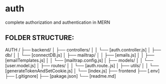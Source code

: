 # auth

complete authorization and authentication in MERN

## FOLDER STRUCTURE:

AUTH /
├── backend/
│ ├── controllers/
│ │ └── [auth.controller.js]
│ ├── db/
│ │ └── [connectDB.js]
│ ├── mailtrap/
│ │ ├── [emails.js]
│ │ ├── [emailTemplates.js]
│ │ └── [mailtrap.config.js]
│ ├── models/
│ │ └── [user.model.js]
│ ├── routes/
│ │ └── [auth.route..js]
│ ├── utils/
│ │ └── [generateTokenAndSetCookie.js]
│ └── [index.js]
├── frontend
├── [.env]
├── [.gitignore]
├── [pakage.json]
└── [readme.md]
